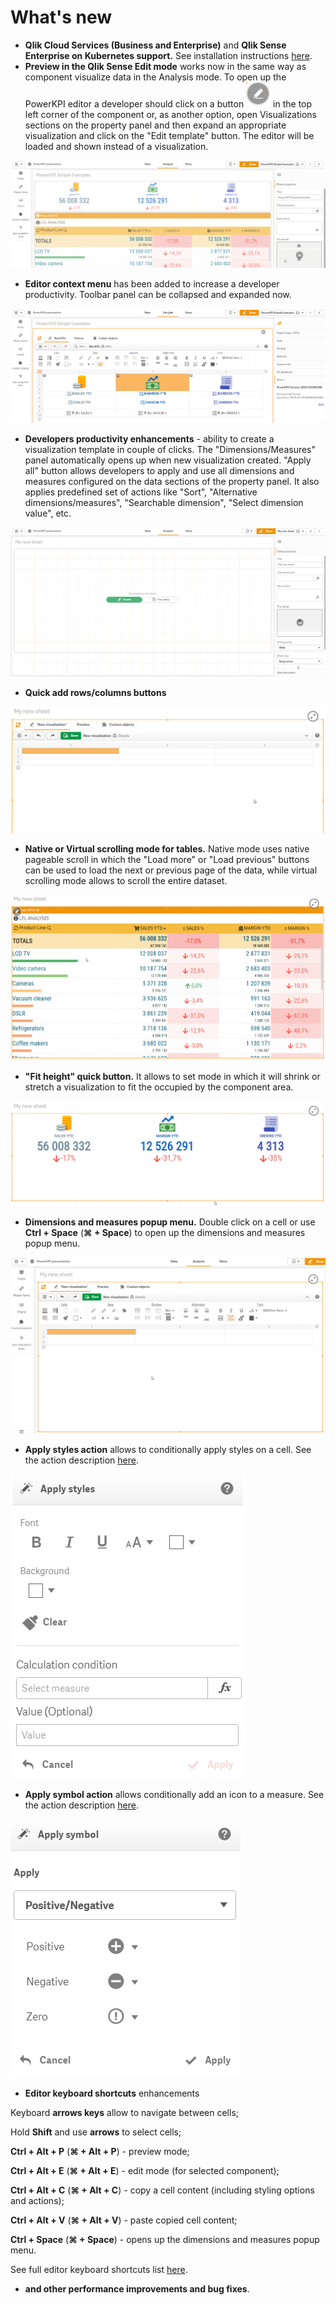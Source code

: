 # What's new

* **Qlik Cloud Services \(Business and Enterprise\)** and **Qlik Sense Enterprise on Kubernetes support.** See installation instructions [here](https://help.rbcgrp.com/installation#how-to-install-extension-on-qlik-cloud-services-business-and-enterprise).
* **Preview in the Qlik Sense Edit mode** works now in the same way as component visualize data in the Analysis mode.  To open up the PowerKPI editor a developer should click on a button ![](.gitbook/assets/image%20%28151%29.png) in the top left corner of the component or, as another option, open Visualizations sections on the property panel and then expand an appropriate  visualization and click on the "Edit template" button. The editor will be loaded and shown instead of a visualization.

![](.gitbook/assets/neweditmode.gif)

* **Editor context menu** has been added to increase a developer productivity. Toolbar panel can be collapsed and expanded now.

![](.gitbook/assets/contextmenu.gif)

* **Developers productivity enhancements** - ability to create a visualization template in couple of clicks. The "Dimensions/Measures" panel automatically opens up when new visualization created. "Apply all" button allows developers to apply and use all dimensions and measures configured on the data sections of the property panel. It also applies predefined set of actions like "Sort", "Alternative dimensions/measures", "Searchable dimension", "Select dimension value", etc.

![](.gitbook/assets/productivityenhancements.gif)

* **Quick add rows/columns buttons**

![](.gitbook/assets/quickaddcellsbuttons.gif)

* **Native or Virtual scrolling mode for tables.** Native mode uses native pageable scroll in which the  "Load more" or "Load previous" buttons can be used to load the next or previous page of the data, while virtual scrolling mode allows to scroll the entire dataset.

![](.gitbook/assets/scrolling.gif)

* **"Fit height" quick button.** It allows to set mode  in which it will shrink or stretch a visualization to fit the occupied by the component area.

![](.gitbook/assets/fitheight.gif)

* **Dimensions and measures popup menu.** Double click on a cell or use **Ctrl + Space** \(**⌘ + Space**\)  to open up the dimensions and measures popup menu.

![](.gitbook/assets/dimsmeasurespopup.gif)

* **Apply styles action** allows to conditionally apply styles on a cell. See the action description [here](actions/apply-styles.md).

![](.gitbook/assets/applystylesaction.png)

* **Apply symbol action** allows conditionally add an icon to a measure. See the action description [here](actions/apply-symbol.md).

![](.gitbook/assets/applysymbolaction.png)

* **Editor keyboard shortcuts** enhancements

Keyboard **arrows keys** allow to navigate between cells; 

Hold **Shift** and use **arrows** to select cells;

**Ctrl + Alt + P** \(**⌘ + Alt + P**\) - preview mode;

**Ctrl + Alt + E** \(**⌘ + Alt + E**\) - edit mode \(for selected component\);

**Ctrl + Alt + C** \(**⌘ + Alt + C**\) - copy a cell content \(including styling options and actions\);

**Ctrl + Alt + V** \(**⌘ + Alt + V**\) - paste copied cell content;

**Ctrl + Space** \(**⌘ + Space**\) - opens up the dimensions and measures popup menu.

See full editor keyboard shortcuts list [here](visual-editor/visual-editor-keyboard-shortcuts.md).

* **and other performance improvements and bug fixes**.



